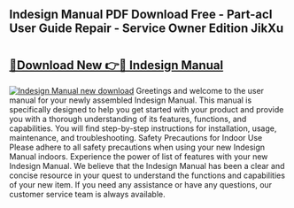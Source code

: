 ## Indesign Manual PDF Download Free - Part-acI User Guide Repair - Service Owner Edition JikXu

# <h2><a href="http://bc17008.oget.top/?id=Indesign+Manual">🔗Download New 👉🔴 Indesign Manual</a></h2>

[![Indesign Manual new download](https://i.imgur.com/5g1atiW.png)](http://bc17008.oget.top/?id=Indesign+Manual)
Greetings and welcome to the user manual for your newly assembled Indesign Manual. This manual is specifically designed to help you get started with your product and provide you with a thorough understanding of its features, functions, and capabilities. You will find step-by-step instructions for installation, usage, maintenance, and troubleshooting. Safety Precautions for Indoor Use Please adhere to all safety precautions when using your new Indesign Manual indoors. Experience the power of list of features with your new Indesign Manual. We believe that the Indesign Manual has been a clear and concise resource in your quest to understand the functions and capabilities of your new item. If you need any assistance or have any questions, our customer service team is always available.
